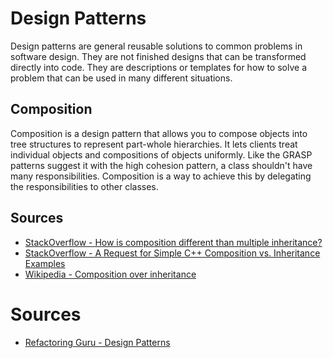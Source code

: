 # Design Patterns

Design patterns are general reusable solutions to common problems in software design. They are not finished designs that can be transformed directly into code. They are descriptions or templates for how to solve a problem that can be used in many different situations.


## Composition

Composition is a design pattern that allows you to compose objects into tree structures to represent part-whole hierarchies. It lets clients treat individual objects and compositions of objects uniformly. Like the GRASP patterns suggest it with the high cohesion pattern, a class shouldn't have many responsibilities. Composition is a way to achieve this by delegating the responsibilities to other classes.

## Sources

- [StackOverflow - How is composition different than multiple inheritance?](https://stackoverflow.com/questions/27572886/how-is-composition-different-than-multiple-inheritance)
- [StackOverflow - A Request for Simple C++ Composition vs. Inheritance Examples](https://stackoverflow.com/questions/49890491/a-request-for-simple-c-composition-vs-inheritance-examples)
- [Wikipedia - Composition over inheritance](https://en.wikipedia.org/wiki/Composition_over_inheritance)

# Sources

- [Refactoring Guru - Design Patterns](https://refactoring.guru/design-patterns)
